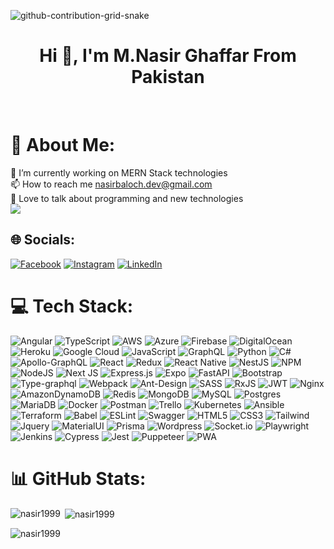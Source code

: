 ![github-contribution-grid-snake](https://user-images.githubusercontent.com/89845641/218791674-c52db856-24d2-429f-8867-170c365730d1.svg)
<br>
<h1 align="center">Hi 👋, I'm M.Nasir Ghaffar From Pakistan</h1>
<br>

# 💫 About Me:
🔭 I’m currently working on MERN Stack technologies<br>📫 How to reach me nasirbaloch.dev@gmail.com<br>💬 Love to talk about programming and new technologies<br>
![](https://komarev.com/ghpvc/?username=Nasir1999)
<br>

## 🌐 Socials:
[![Facebook](https://img.shields.io/badge/Facebook-%231877F2.svg?logo=Facebook&logoColor=white)](https://web.facebook.com/z.baloch786) [![Instagram](https://img.shields.io/badge/Instagram-%23E4405F.svg?logo=Instagram&logoColor=white)](https://www.instagram.com/nasir_at_insta/) [![LinkedIn](https://img.shields.io/badge/LinkedIn-%230077B5.svg?logo=linkedin&logoColor=white)](https://www.linkedin.com/in/nasir-baloch-29a58612b/) 
<br>


# 💻 Tech Stack:
![Angular](https://img.shields.io/badge/angular-E10098.svg?style=for-the-badge&logo=angular&logoColor=white) ![TypeScript](https://img.shields.io/badge/typescript-%23007ACC.svg?style=for-the-badge&logo=typescript&logoColor=white) ![AWS](https://img.shields.io/badge/AWS-%23FF9900.svg?style=for-the-badge&logo=amazon-aws&logoColor=white) ![Azure](https://img.shields.io/badge/azure-%230072C6.svg?style=for-the-badge&logo=azure-devops&logoColor=white) ![Firebase](https://img.shields.io/badge/firebase-%23039BE5.svg?style=for-the-badge&logo=firebase) ![DigitalOcean](https://img.shields.io/badge/DigitalOcean-%230167ff.svg?style=for-the-badge&logo=digitalOcean&logoColor=white) ![Heroku](https://img.shields.io/badge/heroku-%23430098.svg?style=for-the-badge&logo=heroku&logoColor=white) ![Google Cloud](https://img.shields.io/badge/Google%20Cloud-%234285F4.svg?style=for-the-badge&logo=google-cloud&logoColor=white) ![JavaScript](https://img.shields.io/badge/javascript-%23323330.svg?style=for-the-badge&logo=javascript&logoColor=%23F7DF1E) ![GraphQL](https://img.shields.io/badge/-GraphQL-E10098?style=for-the-badge&logo=graphql&logoColor=white) ![Python](https://img.shields.io/badge/python-3670A0?style=for-the-badge&logo=python&logoColor=ffdd54) ![C#](https://img.shields.io/badge/c%23-%23239120.svg?style=for-the-badge&logo=c-sharp&logoColor=white) ![Apollo-GraphQL](https://img.shields.io/badge/-ApolloGraphQL-311C87?style=for-the-badge&logo=apollo-graphql) ![React](https://img.shields.io/badge/react-%2320232a.svg?style=for-the-badge&logo=react&logoColor=%2361DAFB) ![Redux](https://img.shields.io/badge/redux-AA77FF.svg?style=for-the-badge&logo=redux&logoColor=white) ![React Native](https://img.shields.io/badge/react_native-%2320232a.svg?style=for-the-badge&logo=react&logoColor=%2361DAFB) ![NestJS](https://img.shields.io/badge/nestjs-%23E0234E.svg?style=for-the-badge&logo=nestjs&logoColor=white) ![NPM](https://img.shields.io/badge/NPM-%23000000.svg?style=for-the-badge&logo=npm&logoColor=white) ![NodeJS](https://img.shields.io/badge/node.js-6DA55F?style=for-the-badge&logo=node.js&logoColor=white) ![Next JS](https://img.shields.io/badge/Next-black?style=for-the-badge&logo=next.js&logoColor=white) ![Express.js](https://img.shields.io/badge/express.js-%23404d59.svg?style=for-the-badge&logo=express&logoColor=%2361DAFB) ![Expo](https://img.shields.io/badge/expo-1C1E24?style=for-the-badge&logo=expo&logoColor=#D04A37) ![FastAPI](https://img.shields.io/badge/FastAPI-005571?style=for-the-badge&logo=fastapi) ![Bootstrap](https://img.shields.io/badge/bootstrap-%23563D7C.svg?style=for-the-badge&logo=bootstrap&logoColor=white) ![Type-graphql](https://img.shields.io/badge/-TypeGraphQL-%23C04392?style=for-the-badge) ![Webpack](https://img.shields.io/badge/webpack-%238DD6F9.svg?style=for-the-badge&logo=webpack&logoColor=black) ![Ant-Design](https://img.shields.io/badge/-AntDesign-%230170FE?style=for-the-badge&logo=ant-design&logoColor=white) ![SASS](https://img.shields.io/badge/SASS-hotpink.svg?style=for-the-badge&logo=SASS&logoColor=white) ![RxJS](https://img.shields.io/badge/rxjs-%23B7178C.svg?style=for-the-badge&logo=reactivex&logoColor=white) ![JWT](https://img.shields.io/badge/JWT-black?style=for-the-badge&logo=JSON%20web%20tokens) ![Nginx](https://img.shields.io/badge/nginx-%23009639.svg?style=for-the-badge&logo=nginx&logoColor=white) ![AmazonDynamoDB](https://img.shields.io/badge/Amazon%20DynamoDB-4053D6?style=for-the-badge&logo=Amazon%20DynamoDB&logoColor=white) ![Redis](https://img.shields.io/badge/redis-%23DD0031.svg?style=for-the-badge&logo=redis&logoColor=white) ![MongoDB](https://img.shields.io/badge/MongoDB-%234ea94b.svg?style=for-the-badge&logo=mongodb&logoColor=white) ![MySQL](https://img.shields.io/badge/mysql-%2300f.svg?style=for-the-badge&logo=mysql&logoColor=white) ![Postgres](https://img.shields.io/badge/postgres-%23316192.svg?style=for-the-badge&logo=postgresql&logoColor=white) ![MariaDB](https://img.shields.io/badge/MariaDB-003545?style=for-the-badge&logo=mariadb&logoColor=white) ![Docker](https://img.shields.io/badge/docker-%230db7ed.svg?style=for-the-badge&logo=docker&logoColor=white) ![Postman](https://img.shields.io/badge/Postman-FF6C37?style=for-the-badge&logo=postman&logoColor=white) ![Trello](https://img.shields.io/badge/Trello-%23026AA7.svg?style=for-the-badge&logo=Trello&logoColor=white) ![Kubernetes](https://img.shields.io/badge/kubernetes-%23326ce5.svg?style=for-the-badge&logo=kubernetes&logoColor=white) ![Ansible](https://img.shields.io/badge/ansible-%231A1918.svg?style=for-the-badge&logo=ansible&logoColor=white) ![Terraform](https://img.shields.io/badge/terraform-%235835CC.svg?style=for-the-badge&logo=terraform&logoColor=white) ![Babel](https://img.shields.io/badge/Babel-F9DC3e?style=for-the-badge&logo=babel&logoColor=black) ![ESLint](https://img.shields.io/badge/ESLint-4B3263?style=for-the-badge&logo=eslint&logoColor=white) ![Swagger](https://img.shields.io/badge/-Swagger-%23Clojure?style=for-the-badge&logo=swagger&logoColor=white) ![HTML5](https://img.shields.io/badge/html5-EA5455.svg?style=for-the-badge&logo=html5&logoColor=white) ![CSS3](https://img.shields.io/badge/css3-B70404?style=for-the-badge&logo=css3&logoColor=white) ![Tailwind](https://img.shields.io/badge/tailwind-27374D.svg?style=for-the-badge&logo=tailwindcss&logoColor=white) ![Jquery](https://img.shields.io/badge/jquery-4F200D.svg?style=for-the-badge&logo=jquery&logoColor=white) ![MaterialUI](https://img.shields.io/badge/materialui-1D267D.svg?style=for-the-badge&logo=mui&logoColor=white) ![Prisma](https://img.shields.io/badge/prisma-212A3E.svg?style=for-the-badge&logo=prisma&logoColor=white) ![Wordpress](https://img.shields.io/badge/wordpress-19A7CE.svg?style=for-the-badge&logo=wordpress&logoColor=white) ![Socket.io](https://img.shields.io/badge/socketio-654E92.svg?style=for-the-badge&logo=socket.io&logoColor=white) ![Playwright](https://img.shields.io/badge/playwright-9CA777.svg?style=for-the-badge&logo=playwright&logoColor=white) ![Jenkins](https://img.shields.io/badge/jenkins-B71375.svg?style=for-the-badge&logo=jenkins&logoColor=white) ![Cypress](https://img.shields.io/badge/cypress-E5BEEC.svg?style=for-the-badge&logo=cypress&logoColor=white) ![Jest](https://img.shields.io/badge/jest-D14D72.svg?style=for-the-badge&logo=jest&logoColor=white) ![Puppeteer](https://img.shields.io/badge/puppeteer-7AA874.svg?style=for-the-badge&logo=puppeteer&logoColor=white) ![PWA](https://img.shields.io/badge/pwa-262A56.svg?style=for-the-badge&logo=pwa&logoColor=white) 
<br>


# 📊 GitHub Stats:
<p><img align="left" src="https://github-readme-stats.vercel.app/api/top-langs?username=nasir1999&show_icons=true&locale=en&layout=compact" alt="nasir1999" /></p>

<p>&nbsp;<img align="center" src="https://github-readme-stats.vercel.app/api?username=nasir1999&show_icons=true&locale=en" alt="nasir1999" /></p>

<p><img align="center" src="https://github-readme-streak-stats.herokuapp.com/?user=nasir1999&" alt="nasir1999" /></p>
